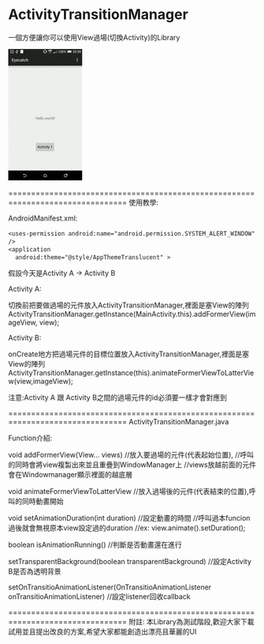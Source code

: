 # ActivityTransitionManager
一個方便讓你可以使用View過場(切換Activity)的Library

![Screenshot](https://raw.githubusercontent.com/guodong1111/ActivityTransitionManager/master/image/temp-150-91075853.gif)

================================================================================
使用教學:

AndroidManifest.xml:

    <uses-permission android:name="android.permission.SYSTEM_ALERT_WINDOW" />
    <application  
      android:theme="@style/AppThemeTranslucent" >


假設今天是Activity A -> Activity B

Activity A:

  切換前把要做過場的元件放入ActivityTransitionManager,裡面是塞View的陣列
  ActivityTransitionManager.getInstance(MainActivity.this).addFormerView(imageView, view);
  
  
Activity B:

  onCreate地方把過場元件的目標位置放入ActivityTransitionManager,裡面是塞View的陣列
  ActivityTransitionManager.getInstance(this).animateFormerViewToLatterView(view,imageView);


注意:Activity A 跟 Activity B之間的過場元件的id必須要一樣才會對應到


================================================================================
ActivityTransitionManager.java 

Function介紹:

  void addFormerView(View... views)  //放入要過場的元件(代表起始位置),
                                        //呼叫的同時會將view複製出來並且重疊到WindowManager上
                                        //views放越前面的元件會在Windowmanager顯示裡面的越底層
  
  void animateFormerViewToLatterView //放入過場後的元件(代表結束的位置),呼叫的同時動畫開始
  
  void setAnimationDuration(int duration)  //設定動畫的時間
                                            //呼叫過本funcion過後就會無視原本view設定過的duration 
                                            //ex: view.animate().setDuration();
  
  boolean isAnimationRunning()  //判斷是否動畫還在進行
  
  setTransparentBackground(boolean transparentBackground) //設定Activity B是否為透明背景
  
  setOnTransitioAnimationListener(OnTransitioAnimationListener onTransitioAnimationListener)    //設定listener回收callback
  
  
================================================================================
附註:
  本Library為測試階段,歡迎大家下載試用並且提出改良的方案,希望大家都能創造出漂亮且華麗的UI
  
  
